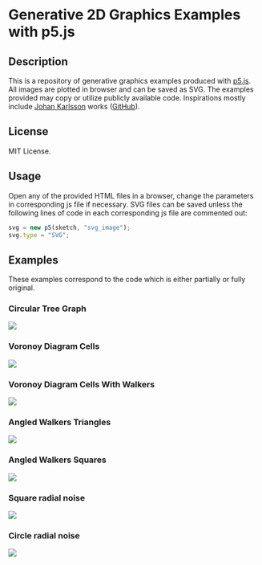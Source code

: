 # Generative 2D Graphics Examples with p5.js 

## Description

This is a repository of generative graphics examples produced with [p5.js](https://p5js.org/). All images are plotted
in browser and can be saved as SVG. The examples provided may copy or utilize publicly available code.
Inspirations mostly include [Johan Karlsson](https://codepen.io/DonKarlssonSan) works 
([GitHub](https://github.com/DonKarlssonSan)). 

## License

MIT License.

## Usage

Open any of the provided HTML files in a browser, change the parameters in corresponding js file if necessary.
SVG files can be saved unless the following lines of code in each corresponding js file are commented out:

```js
svg = new p5(sketch, "svg_image");
svg.type = "SVG";
```

## Examples 

These examples correspond to the code which is either partially or fully original.

### Circular Tree Graph

![](./examples/circular-tree-graph.png)

### Voronoy Diagram Cells

![](./examples/voronoy-cells.png)

### Voronoy Diagram Cells With Walkers

![](./examples/voronoy-cells-walkers.png)

### Angled Walkers Triangles

![](./examples/angled-walkers-1.png)

### Angled Walkers Squares

![](./examples/angled-walkers-2.png)

### Square radial noise

![](./examples/square-radial-noise.png)

### Circle radial noise

![](./examples/circle-radial-noise.png)

